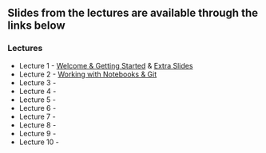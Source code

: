 ## Slides from the lectures are available through the links below

### Lectures
- Lecture 1 - [Welcome & Getting Started](https://github.com/tisimpson/pbi/blob/main/lecture_slides/pbi_lecture1_2024.pdf) & [Extra Slides](https://github.com/tisimpson/pbi/blob/main/lecture_slides/pbi_intro_extra_2024.pdf)
- Lecture 2 - [Working with Notebooks & Git](https://github.com/tisimpson/pbi/blob/main/lecture_slides/pbi_lecture1_2024.pdf)
- Lecture 3 - 
- Lecture 4 - 
- Lecture 5 - 
- Lecture 6 - 
- Lecture 7 - 
- Lecture 8 - 
- Lecture 9 - 
- Lecture 10 - 
